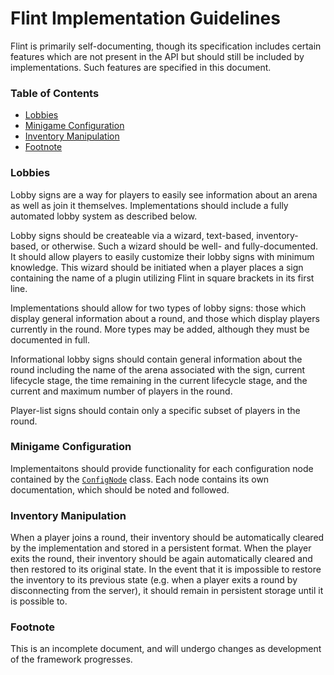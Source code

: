 # Flint Implementation Guidelines

Flint is primarily self-documenting, though its specification includes certain
features which are not present in the API but should still be included by
implementations. Such features are specified in this document.

### Table of Contents

- [Lobbies](#lobbies)
- [Minigame Configuration](#minigame-configuration)
- [Inventory Manipulation](#inventory-manipulation)
- [Footnote](#footnote)

### Lobbies

Lobby signs are a way for players to easily see information about an arena as
well as join it themselves. Implementations should include a fully automated
lobby system as described below.

Lobby signs should be createable via a wizard, text-based, inventory-based, or
otherwise. Such a wizard should be well- and fully-documented. It should allow
players to easily customize their lobby signs with minimum knowledge. This
wizard should be initiated when a player places a sign containing the name of a
plugin utilizing Flint in square brackets in its first line.

Implementations should allow for two types of lobby signs: those which display
general information about a round, and those which display players currently in
the round. More types may be added, although they must be documented in full.

Informational lobby signs should contain general information about the round
including the name of the arena associated with the sign, current lifecycle
stage, the time remaining in the current lifecycle stage, and the current and
maximum number of players in the round.

Player-list signs should contain only a specific subset of players in the round.

### Minigame Configuration

Implementaitons should provide functionality for each configuration node
contained by the
[`ConfigNode`](src/main/java/net/caseif/flint/config/ConfigNode.java) class. Each
node contains its own documentation, which should be noted and followed.

### Inventory Manipulation

When a player joins a round, their inventory should be automatically cleared by
the implementation and stored in a persistent format. When the player exits the
round, their inventory should be again automatically cleared and then restored
to its original state. In the event that it is impossible to restore the
inventory to its previous state (e.g. when a player exits a round by
disconnecting from the server), it should remain in persistent storage until it
is possible to.

### Footnote

This is an incomplete document, and will undergo changes as development of the
framework progresses.

